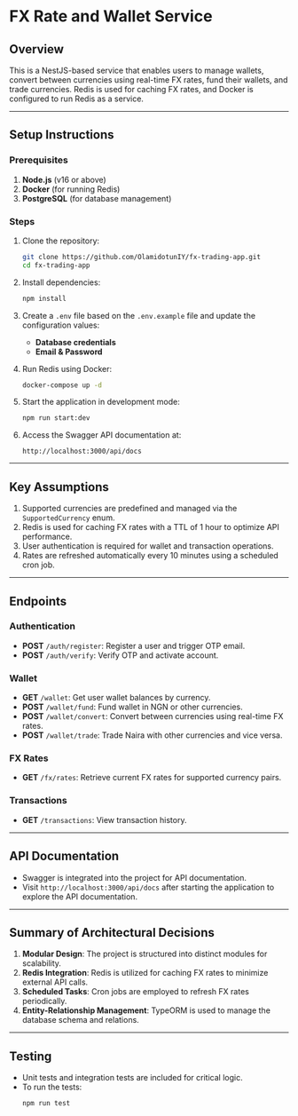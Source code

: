 
# FX Rate and Wallet Service

## Overview

This is a NestJS-based service that enables users to manage wallets, convert between currencies using real-time FX rates, fund their wallets, and trade currencies. Redis is used for caching FX rates, and Docker is configured to run Redis as a service.

---

## Setup Instructions

### Prerequisites
1. **Node.js** (v16 or above)
2. **Docker** (for running Redis)
3. **PostgreSQL** (for database management)

### Steps
1. Clone the repository:
   ```bash
   git clone https://github.com/OlamidotunIY/fx-trading-app.git
   cd fx-trading-app
   ```

2. Install dependencies:
   ```bash
   npm install
   ```

3. Create a `.env` file based on the `.env.example` file and update the configuration values:
   - **Database credentials**
   - **Email & Password**

4. Run Redis using Docker:
   ```bash
   docker-compose up -d
   ```

5. Start the application in development mode:
   ```bash
   npm run start:dev
   ```

6. Access the Swagger API documentation at:
   ```
   http://localhost:3000/api/docs
   ```

---

## Key Assumptions

1. Supported currencies are predefined and managed via the `SupportedCurrency` enum.
2. Redis is used for caching FX rates with a TTL of 1 hour to optimize API performance.
3. User authentication is required for wallet and transaction operations.
4. Rates are refreshed automatically every 10 minutes using a scheduled cron job.

---

## Endpoints

### Authentication
- **POST** `/auth/register`: Register a user and trigger OTP email.
- **POST** `/auth/verify`: Verify OTP and activate account.

### Wallet
- **GET** `/wallet`: Get user wallet balances by currency.
- **POST** `/wallet/fund`: Fund wallet in NGN or other currencies.
- **POST** `/wallet/convert`: Convert between currencies using real-time FX rates.
- **POST** `/wallet/trade`: Trade Naira with other currencies and vice versa.

### FX Rates
- **GET** `/fx/rates`: Retrieve current FX rates for supported currency pairs.

### Transactions
- **GET** `/transactions`: View transaction history.

---

## API Documentation

- Swagger is integrated into the project for API documentation.
- Visit `http://localhost:3000/api/docs` after starting the application to explore the API documentation.

---

## Summary of Architectural Decisions

1. **Modular Design**: The project is structured into distinct modules for scalability.
2. **Redis Integration**: Redis is utilized for caching FX rates to minimize external API calls.
3. **Scheduled Tasks**: Cron jobs are employed to refresh FX rates periodically.
4. **Entity-Relationship Management**: TypeORM is used to manage the database schema and relations.

---

## Testing

- Unit tests and integration tests are included for critical logic.
- To run the tests:
  ```bash
  npm run test
  ```

